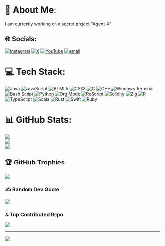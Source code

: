 # 💫 About Me:
I am currently working on a secret project "Agent-X"


## 🌐 Socials:
[![Instagram](https://img.shields.io/badge/Instagram-%23E4405F.svg?logo=Instagram&logoColor=white)](https://instagram.com/@sourabh_dhara) [![X](https://img.shields.io/badge/X-black.svg?logo=X&logoColor=white)](https://x.com/@Sourabh_dhara) [![YouTube](https://img.shields.io/badge/YouTube-%23FF0000.svg?logo=YouTube&logoColor=white)](https://youtube.com/@www.youtube.com/SDTechDhara) [![email](https://img.shields.io/badge/Email-D14836?logo=gmail&logoColor=white)](mailto:sourabhdhara2020@gmail.com) 

# 💻 Tech Stack:
![Java](https://img.shields.io/badge/java-%23ED8B00.svg?style=for-the-badge&logo=openjdk&logoColor=white) ![JavaScript](https://img.shields.io/badge/javascript-%23323330.svg?style=for-the-badge&logo=javascript&logoColor=%23F7DF1E) ![HTML5](https://img.shields.io/badge/html5-%23E34F26.svg?style=for-the-badge&logo=html5&logoColor=white) ![CSS3](https://img.shields.io/badge/css3-%231572B6.svg?style=for-the-badge&logo=css3&logoColor=white) ![C](https://img.shields.io/badge/c-%2300599C.svg?style=for-the-badge&logo=c&logoColor=white) ![C++](https://img.shields.io/badge/c++-%2300599C.svg?style=for-the-badge&logo=c%2B%2B&logoColor=white) ![Windows Terminal](https://img.shields.io/badge/Windows%20Terminal-%234D4D4D.svg?style=for-the-badge&logo=windows-terminal&logoColor=white) ![Bash Script](https://img.shields.io/badge/bash_script-%23121011.svg?style=for-the-badge&logo=gnu-bash&logoColor=white) ![Python](https://img.shields.io/badge/python-3670A0?style=for-the-badge&logo=python&logoColor=ffdd54) ![Org Mode](https://img.shields.io/badge/orgmode-%2377AA99.svg?style=for-the-badge&logo=org&logoColor=white) ![ReScript](https://img.shields.io/badge/rescript-%2314162c?style=for-the-badge&logo=rescript&logoColor=e34c4c) ![Solidity](https://img.shields.io/badge/Solidity-%23363636.svg?style=for-the-badge&logo=solidity&logoColor=white) ![Zig](https://img.shields.io/badge/Zig-%23F7A41D.svg?style=for-the-badge&logo=zig&logoColor=white) ![R](https://img.shields.io/badge/r-%23276DC3.svg?style=for-the-badge&logo=r&logoColor=white) ![TypeScript](https://img.shields.io/badge/typescript-%23007ACC.svg?style=for-the-badge&logo=typescript&logoColor=white) ![Scala](https://img.shields.io/badge/scala-%23DC322F.svg?style=for-the-badge&logo=scala&logoColor=white) ![Rust](https://img.shields.io/badge/rust-%23000000.svg?style=for-the-badge&logo=rust&logoColor=white) ![Swift](https://img.shields.io/badge/swift-F54A2A?style=for-the-badge&logo=swift&logoColor=white) ![Ruby](https://img.shields.io/badge/ruby-%23CC342D.svg?style=for-the-badge&logo=ruby&logoColor=white)
# 📊 GitHub Stats:
![](https://github-readme-stats.vercel.app/api?username=Sourabhdhara&theme=dark&hide_border=false&include_all_commits=false&count_private=false)<br/>
![](https://nirzak-streak-stats.vercel.app/?user=Sourabhdhara&theme=dark&hide_border=false)<br/>
![](https://github-readme-stats.vercel.app/api/top-langs/?username=Sourabhdhara&theme=dark&hide_border=false&include_all_commits=false&count_private=false&layout=compact)

## 🏆 GitHub Trophies
![](https://github-profile-trophy.vercel.app/?username=Sourabhdhara&theme=radical&no-frame=false&no-bg=true&margin-w=4)

### ✍️ Random Dev Quote
![](https://quotes-github-readme.vercel.app/api?type=horizontal&theme=radical)

### 🔝 Top Contributed Repo
![](https://github-contributor-stats.vercel.app/api?username=Sourabhdhara&limit=5&theme=dark&combine_all_yearly_contributions=true)

---
[![](https://visitcount.itsvg.in/api?id=Sourabhdhara&icon=0&color=0)](https://visitcount.itsvg.in)

<!-- Proudly created with GPRM ( https://gprm.itsvg.in ) -->

